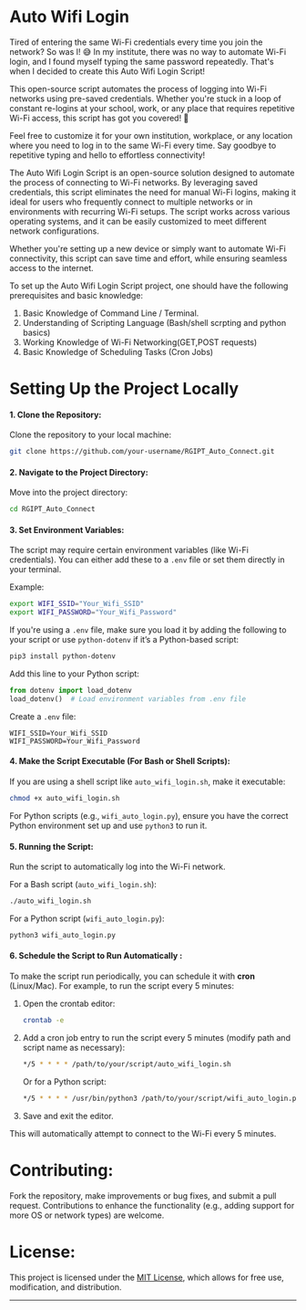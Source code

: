 # **Auto Wifi Login**
Tired of entering the same Wi-Fi credentials every time you join the network? So was I! 😅 In my institute, there was no way to automate Wi-Fi login, and I found myself typing the same password repeatedly. That's when I decided to create this Auto Wifi Login Script!

This open-source script automates the process of logging into Wi-Fi networks using pre-saved credentials. Whether you're stuck in a loop of constant re-logins at your school, work, or any place that requires repetitive Wi-Fi access, this script has got you covered! 🎉

Feel free to customize it for your own institution, workplace, or any location where you need to log in to the same Wi-Fi every time. Say goodbye to repetitive typing and hello to effortless connectivity!

The Auto Wifi Login Script is an open-source solution designed to automate the process of connecting to Wi-Fi networks. By leveraging saved credentials, this script eliminates the need for manual Wi-Fi logins, making it ideal for users who frequently connect to multiple networks or in environments with recurring Wi-Fi setups. The script works across various operating systems, and it can be easily customized to meet different network configurations.

Whether you're setting up a new device or simply want to automate Wi-Fi connectivity, this script can save time and effort, while ensuring seamless access to the internet.

To set up the Auto Wifi Login Script project, one should have the following prerequisites and basic knowledge:

1. Basic Knowledge of Command Line / Terminal.
2. Understanding of Scripting Language (Bash/shell scrpting and python basics)
3. Working Knowledge of Wi-Fi Networking(GET,POST requests)
4. Basic Knowledge of Scheduling Tasks (Cron Jobs)


# **Setting Up the Project Locally**

#### 1. **Clone the Repository:**
   Clone the repository to your local machine:
   ```bash
   git clone https://github.com/your-username/RGIPT_Auto_Connect.git
   ```

#### 2. **Navigate to the Project Directory:**
   Move into the project directory:
   ```bash
   cd RGIPT_Auto_Connect
   ```

#### 3. **Set Environment Variables:**
   The script may require certain environment variables (like Wi-Fi credentials). You can either add these to a `.env` file or set them directly in your terminal.

   Example:
   ```bash
   export WIFI_SSID="Your_Wifi_SSID"
   export WIFI_PASSWORD="Your_Wifi_Password"
   ```

   If you're using a `.env` file, make sure you load it by adding the following to your script or use `python-dotenv` if it’s a Python-based script:
   ```bash
   pip3 install python-dotenv
   ```

   Add this line to your Python script:
   ```python
   from dotenv import load_dotenv
   load_dotenv()  # Load environment variables from .env file
   ```

   Create a `.env` file:
   ```
   WIFI_SSID=Your_Wifi_SSID
   WIFI_PASSWORD=Your_Wifi_Password
   ```

#### 4. **Make the Script Executable (For Bash or Shell Scripts):**
   If you are using a shell script like `auto_wifi_login.sh`, make it executable:
   ```bash
   chmod +x auto_wifi_login.sh
   ```

   For Python scripts (e.g., `wifi_auto_login.py`), ensure you have the correct Python environment set up and use `python3` to run it.

#### 5. **Running the Script:**
   Run the script to automatically log into the Wi-Fi network.

   For a Bash script (`auto_wifi_login.sh`):
   ```bash
   ./auto_wifi_login.sh
   ```

   For a Python script (`wifi_auto_login.py`):
   ```bash
   python3 wifi_auto_login.py
   ```

#### 6. **Schedule the Script to Run Automatically :**
   To make the script run periodically, you can schedule it with **cron** (Linux/Mac). For example, to run the script every 5 minutes:

   1. Open the crontab editor:
      ```bash
      crontab -e
      ```

   2. Add a cron job entry to run the script every 5 minutes (modify path and script name as necessary):
      ```bash
      */5 * * * * /path/to/your/script/auto_wifi_login.sh
      ```
   
      Or for a Python script:
      ```bash
      */5 * * * * /usr/bin/python3 /path/to/your/script/wifi_auto_login.py
      ```

   3. Save and exit the editor.

   This will automatically attempt to connect to the Wi-Fi every 5 minutes.

# **Contributing:**
   Fork the repository, make improvements or bug fixes, and submit a pull request. Contributions to enhance the functionality (e.g., adding support for more OS or network types) are welcome.

# **License:**
   This project is licensed under the [MIT License](LICENSE), which allows for free use, modification, and distribution.

---
